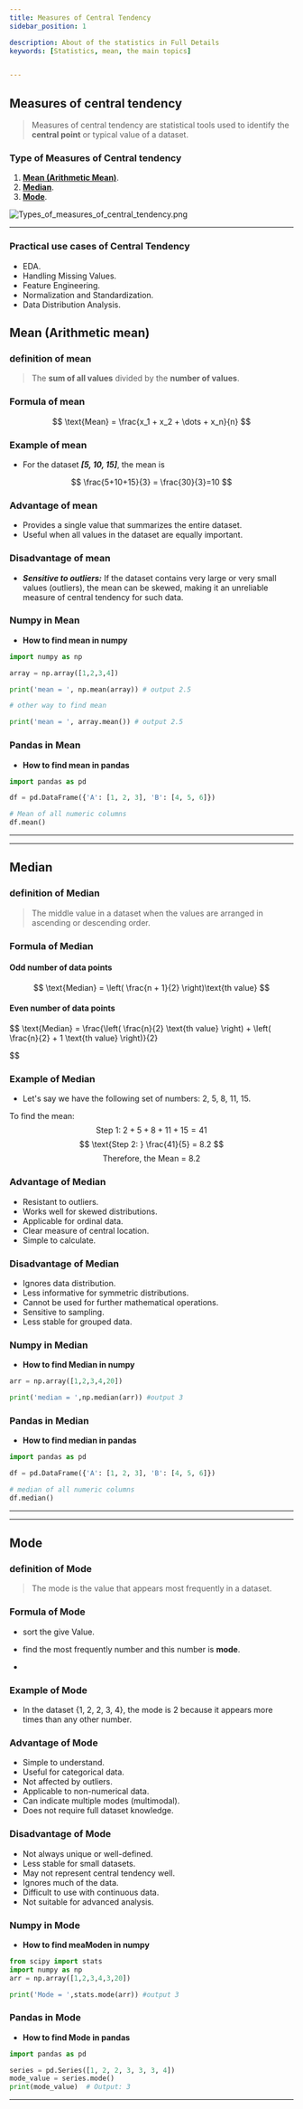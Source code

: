 ```yaml
---
title: Measures of Central Tendency
sidebar_position: 1

description: About of the statistics in Full Details
keywords: [Statistics, mean, the main topics]


---
```

## Measures of central tendency

> Measures of central tendency are statistical tools used to identify the **central point** or typical value of a dataset.

### Type of Measures of Central tendency

1. [**Mean (Arithmetic Mean)**](#mean-arithmetic-mean).
2. [**Median**](#median).
3. [**Mode**](#mode).

![Types_of_measures_of_central_tendency.png](../img/Types_of_measures_of_central_tendency.png)

***

### Practical use cases of Central Tendency

- EDA.
- Handling Missing Values.
- Feature Engineering.
- Normalization and Standardization.
- Data Distribution Analysis.

## Mean (Arithmetic mean)

### definition of mean

> The **sum of all values** divided by the **number of values**.

### Formula of mean

$$
\text{Mean} = \frac{x_1 + x_2 + \dots + x_n}{n}
$$

### Example of mean

- For the dataset ***[5, 10, 15]***, the mean is

$$
\frac{5+10+15}{3} = \frac{30}{3}=10
$$

### Advantage of mean

- Provides a single value that summarizes the entire dataset.
- Useful when all values in the dataset are equally important.

### Disadvantage of mean

- ***Sensitive to outliers:*** If the dataset contains very large or very small values (outliers), the mean can be skewed, making it an unreliable measure of central tendency for such data.

### Numpy in Mean

- **How to find mean in numpy**

```python
import numpy as np

array = np.array([1,2,3,4])

print('mean = ', np.mean(array)) # output 2.5

# other way to find mean

print('mean = ', array.mean()) # output 2.5

```

### Pandas in Mean

- **How to find mean in pandas**

```py
import pandas as pd

df = pd.DataFrame({'A': [1, 2, 3], 'B': [4, 5, 6]})

# Mean of all numeric columns
df.mean() 
```

***

***

## Median

### definition of Median

> The middle value in a dataset when the values are arranged in ascending or descending order.

### Formula of Median

#### Odd number of data points

$$
\text{Median} = \left( \frac{n + 1}{2} \right)\text{th value}
$$

#### Even number of data points

$$
\text{Median} = \frac{\left( \frac{n}{2} \text{th value} \right) + \left( \frac{n}{2} + 1 \text{th value} \right)}{2}

$$

### Example of Median

- Let's say we have the following set of numbers: 2, 5, 8, 11, 15.

To find the mean:
$$
\text{Step 1: } 2 + 5 + 8 + 11 + 15 = 41
$$
$$
\text{Step 2: } \frac{41}{5} = 8.2
$$
$$
\text{Therefore, the Mean = 8.2}
$$

### Advantage of Median

- Resistant to outliers.
- Works well for skewed distributions.
- Applicable for ordinal data.
- Clear measure of central location.
- Simple to calculate.

### Disadvantage of Median

- Ignores data distribution.
- Less informative for symmetric distributions.
- Cannot be used for further mathematical operations.
- Sensitive to sampling.
- Less stable for grouped data.

### Numpy in Median

- **How to find Median in numpy**

```python
arr = np.array([1,2,3,4,20])

print('median = ',np.median(arr)) #output 3
```

### Pandas in Median

- **How to find median in pandas**

```py
import pandas as pd

df = pd.DataFrame({'A': [1, 2, 3], 'B': [4, 5, 6]})

# median of all numeric columns
df.median() 
```

***
***

## Mode

### definition of Mode

> The mode is the value that appears most frequently in a dataset.

### Formula of Mode

- sort the give Value.
- find the most frequently number and this number is **mode**.

-

### Example of Mode

- In the dataset {1, 2, 2, 3, 4}, the mode is 2 because it appears more times than any other number.

 
### Advantage of Mode

- Simple to understand.
- Useful for categorical data.
- Not affected by outliers.
- Applicable to non-numerical data.
- Can indicate multiple modes (multimodal).
- Does not require full dataset knowledge.

### Disadvantage of Mode

- Not always unique or well-defined.
- Less stable for small datasets.
- May not represent central tendency well.
- Ignores much of the data.
- Difficult to use with continuous data.
- Not suitable for advanced analysis.

### Numpy in Mode

- **How to find meaModen in numpy**

```python
from scipy import stats
import numpy as np
arr = np.array([1,2,3,4,3,20])

print('Mode = ',stats.mode(arr)) #output 3
```

### Pandas in Mode

- **How to find Mode in pandas**

```py
import pandas as pd

series = pd.Series([1, 2, 2, 3, 3, 3, 4])
mode_value = series.mode()
print(mode_value)  # Output: 3
```

***
